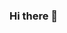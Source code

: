 ### Hi there 👋

<!--
👋 Hi, I’m Jade, a dataviz engineer, Tableau Ambassador, graduated from Okanagan College with Data Analyst Diploma.
👀 I’m interested in data visualization in all its forms, from hand-drawn to created in Tableau to coded with Python or R Studio.
✍🏼 I blog about data analytics, visualization, Tableau, and anything else that's on my mind at SELECT * FROM data;
🎨 My portfolio of work in Tableau is on Tableau Public.
💞️ I’m looking to collaborate on dataviz projects, especially ones with a positive social impact.
-->
